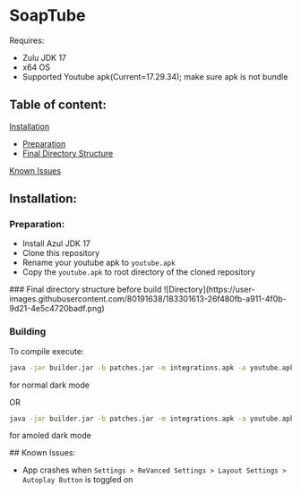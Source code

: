# SoapTube
Requires:
- Zulu JDK 17
- x64 OS
- Supported Youtube apk(Current=17.29.34); make sure apk is not bundle

## Table of content:
[Installation](#installation)
- [Preparation](#preparation)
- [Final Directory Structure]("#fd")

[Known Issues](#known_issues)

## Installation:
### Preparation:

- Install Azul JDK 17
- Clone this repository
- Rename your youtube apk to ```youtube.apk```
- Copy the ```youtube.apk``` to root directory of the cloned repository
<a name="fd"/>
### Final directory structure before build
![Directory](https://user-images.githubusercontent.com/80191638/183301613-26f480fb-a911-4f0b-9d21-4e5c4720badf.png)


### Building
To compile execute:

```bat
java -jar builder.jar -b patches.jar -m integrations.apk -a youtube.apk -o soaptube.apk -e amoled 
```
for normal dark mode

OR

```bat
java -jar builder.jar -b patches.jar -m integrations.apk -a youtube.apk -o soaptube.apk 
``` 
for amoled dark mode

<a name="known_issues"/>
## Known Issues:

- App crashes when ```Settings > ReVanced Settings > Layout Settings > Autoplay Button``` is toggled on
